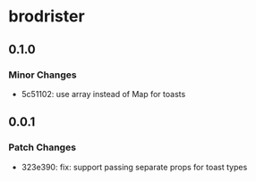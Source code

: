 # brodrister

## 0.1.0

### Minor Changes

- 5c51102: use array instead of Map for toasts

## 0.0.1

### Patch Changes

- 323e390: fix: support passing separate props for toast types

